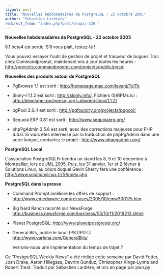 ```yaml
---
layout: post
title: "Nouvelles hebdomadaires de PostgreSQL - 23 octobre 2005"
author: "Sebastien Lardiere"
redirect_from: "index.php?post/drupal-126 "
---
```



<p><strong>Nouvelles hebdomadaires de PostgreSQL - 23 octobre 2005</strong></p>

<p>

8.1 beta4 est sortie. S'il vous plaît, testez-là ! </p>

<p>

Vous pouvez essayer l'outil de gestion de projet et traqueur de bogues Trac chez Commandprompt, maintenant mis à jour toutes les heures : <a target="_blank" href="http://projects.commandprompt.com/projects/public/pgsql">http://projects.commandprompt.com/projects/public/pgsql</a>

</p>

<!--more-->


<strong>Nouvelles des produits autour de PostgreSQL</strong>

<ul>

<li>

PgBrowse 1.1 est sorti : <a target="_blank" href="http://homepage.mac.com/levanj/TclTk">http://homepage.mac.com/levanj/TclTk</a>

</li>

<li>

Slony-I 1.1.2 est sorti : <a target="_blank" href="http://slonly.info/">http://slonly.info/</a>. Fichiers (S)RPMs ici : <a target="_blank" href="http://developer.postgresql.org/%7Edevrim/slony/1.1.2/">http://developer.postgresql.org/~devrim/slony/1.1.2/</a>

</li>

<li>

pgPool 2.6.4 est sorti : <a target="_blank" href="http://pgfoundry.org/projects/pgpool/">http://pgfoundry.org/projects/pgpool/</a>

</li>

<li>

Sequoia ERP 0.81 est sorti : <a target="_blank" href="http://www.sequoiaerp.org/">http://www.sequoiaerp.org/</a>

</li>

<li>

phpPgAdmin 3.5.6 est sorti, avec des corrections majeures pour PHP 4.4.0. Si vous êtes interressé par la traduction de phpPgAdmin dans une autre langue, contactez le projet : <a target="_blank" href="http://www.phppgadmin.org/">http://www.phppgadmin.org/</a>

</li>

</ul>

<p><strong>PostgreSQL Local</strong></p>

<p>

L'association PostgreSQLFr tiendra un stand les 8, 9 et 10 décembre à Montpellier, lors de <a href="http://intranet.all.asso.fr/Realisations/2005/jlm05/">JML 2005</a>. Puis, les 31 janvier, 1er et 2 février à Solutions Linux, au cours duquel Gavin Sherry fera une conférence : <a target="_blank" href="http://www.solutionslinux.fr/fr/index.php">http://www.solutionslinux.fr/fr/index.php</a>

</p>

<p><strong>PostgreSQL dans la presse</strong></p>

<ul>

<li>

Command Prompt améliore les offres de support : <a target="_blank" href="http://www.emediawire.com/releases/2005/10/emw300175.htm">http://www.emediawire.com/releases/2005/10/emw300175.htm</a>

</li>

<li>

Big Nerd Ranch raconté sur NewsForge  <a target="_blank" href="http://business.newsforge.com/business/05/10/11/2019213.shtml">http://business.newsforge.com/business/05/10/11/2019213.shtml</a>

</li>

<li>

Planet PostgreSQL:  <a target="_blank" href="http://www.planetpostgresql.org/">http://www.planetpostgresql.org/</a>

</li>

<li>

General Bits, publié le lundi (PST/PDT):  <a target="_blank" href="http://www.varlena.com/GeneralBits/">http://www.varlena.com/GeneralBits/</a>

Verrons-nous une implémentation du temps de trajet ?</li>

</ul>

<p>

Ce "PostgreSQL Weekly News" a été rédigé cette semaine par David Fetter, Josh Drake, Aaron Hillegass, Devrim Gunduz, Christopher Kings-Lynne and Robert Treat. Traduit par Sébastien Lardière, et mis en page par pwn.py

</p>